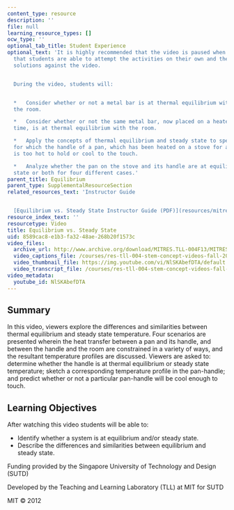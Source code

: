 ```yaml
---
content_type: resource
description: ''
file: null
learning_resource_types: []
ocw_type: ''
optional_tab_title: Student Experience
optional_text: 'It is highly recommended that the video is paused when prompted so
  that students are able to attempt the activities on their own and then check their
  solutions against the video.


  During the video, students will:


  *   Consider whether or not a metal bar is at thermal equilibrium with the air in
  the room.

  *   Consider whether or not the same metal bar, now placed on a heater for a long
  time, is at thermal equilibrium with the room.

  *   Apply the concepts of thermal equilibrium and steady state to specify conditions
  for which the handle of a pan, which has been heated on a stove for a long time,
  is too hot to hold or cool to the touch.

  *   Analyze whether the pan on the stove and its handle are at equilibrium, steady
  state or both for four different cases.'
parent_title: Equilibrium
parent_type: SupplementalResourceSection
related_resources_text: 'Instructor Guide


  [Equilibrium vs. Steady State Instructor Guide (PDF)](resources/mitres_tll-004f13_equguide)'
resource_index_text: ''
resourcetype: Video
title: Equilibrium vs. Steady State
uid: 8589cac8-e1b3-fa32-48ae-268b20f1573c
video_files:
  archive_url: http://www.archive.org/download/MITRES.TLL-004F13/MITRES_TLL-004F13_equilibrium_vs_steady_state_300k.mp4
  video_captions_file: /courses/res-tll-004-stem-concept-videos-fall-2013/30bbf90a2c4051308512950d2fd58676_NlSKAbefDTA.vtt
  video_thumbnail_file: https://img.youtube.com/vi/NlSKAbefDTA/default.jpg
  video_transcript_file: /courses/res-tll-004-stem-concept-videos-fall-2013/acb00601349c51c19538a7b8835e81ca_NlSKAbefDTA.pdf
video_metadata:
  youtube_id: NlSKAbefDTA
---
```


Summary
-------

In this video, viewers explore the differences and similarities between thermal equilibrium and steady state temperature. Four scenarios are presented wherein the heat transfer between a pan and its handle, and between the handle and the room are constrained in a variety of ways, and the resultant temperature profiles are discussed. Viewers are asked to: determine whether the handle is at thermal equilibrium or steady state temperature; sketch a corresponding temperature profile in the pan-handle; and predict whether or not a particular pan-handle will be cool enough to touch.

Learning Objectives
-------------------

After watching this video students will be able to:

*   Identify whether a system is at equilibrium and/or steady state.
*   Describe the differences and similarities between equilibrium and steady state.

Funding provided by the Singapore University of Technology and Design (SUTD)

Developed by the Teaching and Learning Laboratory (TLL) at MIT for SUTD

MIT © 2012